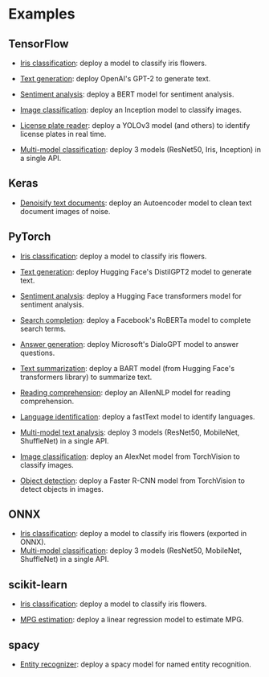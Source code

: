 # Examples

## TensorFlow

- [Iris classification](tensorflow/iris-classifier): deploy a model to classify iris flowers.

- [Text generation](tensorflow/text-generator): deploy OpenAI's GPT-2 to generate text.

- [Sentiment analysis](tensorflow/sentiment-analyzer): deploy a BERT model for sentiment analysis.

- [Image classification](tensorflow/image-classifier): deploy an Inception model to classify images.

- [License plate reader](tensorflow/license-plate-reader): deploy a YOLOv3 model (and others) to identify license plates in real time.

- [Multi-model classification](tensorflow/multi-model-classifier): deploy 3 models (ResNet50, Iris, Inception) in a single API.

## Keras

- [Denoisify text documents](keras/document-denoiser): deploy an Autoencoder model to clean text document images of noise.

## PyTorch

- [Iris classification](pytorch/iris-classifier): deploy a model to classify iris flowers.

- [Text generation](pytorch/text-generator): deploy Hugging Face's DistilGPT2 model to generate text.

- [Sentiment analysis](pytorch/sentiment-analyzer): deploy a Hugging Face transformers model for sentiment analysis.

- [Search completion](pytorch/search-completer): deploy a Facebook's RoBERTa model to complete search terms.

- [Answer generation](pytorch/answer-generator): deploy Microsoft's DialoGPT model to answer questions.

- [Text summarization](pytorch/text-summarizer): deploy a BART model (from Hugging Face's transformers library) to summarize text.

- [Reading comprehension](pytorch/reading-comprehender): deploy an AllenNLP model for reading comprehension.

- [Language identification](pytorch/language-identifier): deploy a fastText model to identify languages.

- [Multi-model text analysis](pytorch/multi-model-text-analyzer): deploy 3 models (ResNet50, MobileNet, ShuffleNet) in a single API.

- [Image classification](pytorch/image-classifier): deploy an AlexNet model from TorchVision to classify images.

- [Object detection](pytorch/object-detector): deploy a Faster R-CNN model from TorchVision to detect objects in images.

## ONNX

- [Iris classification](onnx/iris-classifier): deploy a model to classify iris flowers (exported in ONNX).
- [Multi-model classification](onnx/multi-model-classifier): deploy 3 models (ResNet50, MobileNet, ShuffleNet) in a single API.

## scikit-learn

- [Iris classification](sklearn/iris-classifier): deploy a model to classify iris flowers.

- [MPG estimation](sklearn/mpg-estimator): deploy a linear regression model to estimate MPG.

## spacy

- [Entity recognizer](spacy/entity-recognizer): deploy a spacy model for named entity recognition.

